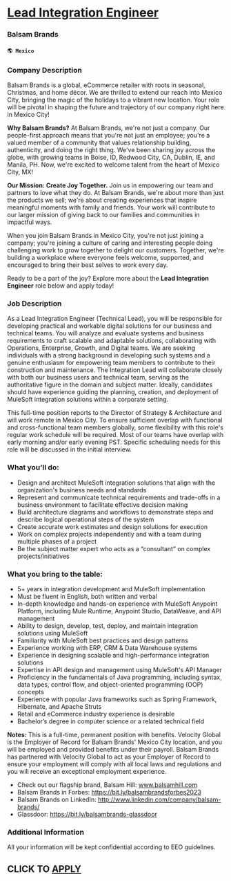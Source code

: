 # [Lead Integration Engineer](https://www.remotewlb.com/apply/lead-integration-engineer-52357)  
### Balsam Brands  
#### `🌎 Mexico`  

### Company Description

Balsam Brands is a global, eCommerce retailer with roots in seasonal, Christmas, and home décor. We are thrilled to extend our reach into Mexico City, bringing the magic of the holidays to a vibrant new location. Your role will be pivotal in shaping the future and trajectory of our company right here in Mexico City!

 **Why Balsam Brands?** At Balsam Brands, we're not just a company. Our people-first approach means that you're not just an employee; you're a valued member of a community that values relationship building, authenticity, and doing the right thing. We've been sharing joy across the globe, with growing teams in Boise, ID, Redwood City, CA, Dublin, IE, and Manila, PH. Now, we're excited to welcome talent from the heart of Mexico City, MX!

 **Our Mission: Create Joy Together.** Join us in empowering our team and partners to love what they do. At Balsam Brands, we're about more than just the products we sell; we're about creating experiences that inspire meaningful moments with family and friends. Your work will contribute to our larger mission of giving back to our families and communities in impactful ways.

When you join Balsam Brands in Mexico City, you're not just joining a company; you're joining a culture of caring and interesting people doing challenging work to grow together to delight our customers. Together, we're building a workplace where everyone feels welcome, supported, and encouraged to bring their best selves to work every day.

Ready to be a part of the joy? Explore more about the **Lead Integration Engineer** role below and apply today!

### Job Description

As a Lead Integration Engineer (Technical Lead), you will be responsible for developing practical and workable digital solutions for our business and technical teams. You will analyze and evaluate systems and business requirements to craft scalable and adaptable solutions, collaborating with Operations, Enterprise, Growth, and Digital teams. We are seeking individuals with a strong background in developing such systems and a genuine enthusiasm for empowering team members to contribute to their construction and maintenance. The Integration Lead will collaborate closely with both our business users and technical team, serving as the authoritative figure in the domain and subject matter. Ideally, candidates should have experience guiding the planning, creation, and deployment of MuleSoft integration solutions within a corporate setting.

This full-time position reports to the Director of Strategy & Architecture and will work remote in Mexico City. To ensure sufficient overlap with functional and cross-functional team members globally, some flexibility with this role's regular work schedule will be required. Most of our teams have overlap with early morning and/or early evening PST. Specific scheduling needs for this role will be discussed in the initial interview.

### What you’ll do:

  * Design and architect MuleSoft integration solutions that align with the organization's business needs and standards
  * Represent and communicate technical requirements and trade-offs in a business environment to facilitate effective decision making
  * Build architecture diagrams and workflows to demonstrate steps and describe logical operational steps of the system
  * Create accurate work estimates and design solutions for execution
  * Work on complex projects independently and with a team during multiple phases of a project
  * Be the subject matter expert who acts as a “consultant” on complex projects/initiatives

### What you bring to the table:

  * 5+ years in integration development and MuleSoft implementation
  * Must be fluent in English, both written and verbal
  * In-depth knowledge and hands-on experience with MuleSoft Anypoint Platform, including Mule Runtime, Anypoint Studio, DataWeave, and API management
  * Ability to design, develop, test, deploy, and maintain integration solutions using MuleSoft
  * Familiarity with MuleSoft best practices and design patterns
  * Experience working with ERP, CRM & Data Warehouse systems
  * Experience in designing scalable and high-performance integration solutions
  * Expertise in API design and management using MuleSoft's API Manager
  * Proficiency in the fundamentals of Java programming, including syntax, data types, control flow, and object-oriented programming (OOP) concepts
  * Experience with popular Java frameworks such as Spring Framework, Hibernate, and Apache Struts
  * Retail and eCommerce industry experience is desirable
  * Bachelor’s degree in computer science or a related technical field

**Notes:** This is a full-time, permanent position with benefits. Velocity Global is the Employer of Record for Balsam Brands' Mexico City location, and you will be employed and provided benefits under their payroll. Balsam Brands has partnered with Velocity Global to act as your Employer of Record to ensure your employment will comply with all local laws and regulations and you will receive an exceptional employment experience.

  * Check out our flagship brand, Balsam Hill: www.balsamhill.com 
  * Balsam Brands in Forbes: https://bit.ly/balsambrandsforbes2023 
  * Balsam Brands on LinkedIn: http://www.linkedin.com/company/balsam-brands/ 
  * Glassdoor: https://bit.ly/balsambrands-glassdoor 

### Additional Information

All your information will be kept confidential according to EEO guidelines.

  
## CLICK TO [APPLY](https://www.remotewlb.com/apply/lead-integration-engineer-52357)

